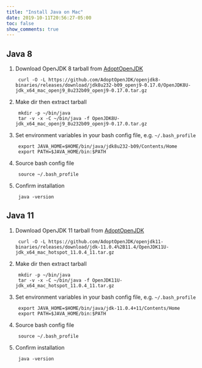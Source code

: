 ```yaml
---
title: "Install Java on Mac"
date: 2019-10-11T20:56:27-05:00
toc: false
show_comments: true
---
```


## Java 8

1. Download OpenJDK 8 tarball from [AdoptOpenJDK](https://adoptopenjdk.net/releases.html?variant=openjdk8&jvmVariant=hotspot#x64_mac)

        curl -O -L https://github.com/AdoptOpenJDK/openjdk8-binaries/releases/download/jdk8u232-b09_openj9-0.17.0/OpenJDK8U-jdk_x64_mac_openj9_8u232b09_openj9-0.17.0.tar.gz

1. Make dir then extract tarball

        mkdir -p ~/bin/java
        tar -v -x -C ~/bin/java -f OpenJDK8U-jdk_x64_mac_openj9_8u232b09_openj9-0.17.0.tar.gz

1. Set environment variables in your bash config file, e.g. `~/.bash_profile`

        export JAVA_HOME=$HOME/bin/java/jdk8u232-b09/Contents/Home
        export PATH=$JAVA_HOME/bin:$PATH

1. Source bash config file

        source ~/.bash_profile

1. Confirm installation

        java -version

## Java 11

1. Download OpenJDK 11 tarball from [AdoptOpenJDK](https://adoptopenjdk.net/releases.html?variant=openjdk11&jvmVariant=hotspot#x64_mac)

        curl -O -L https://github.com/AdoptOpenJDK/openjdk11-binaries/releases/download/jdk-11.0.4%2B11.4/OpenJDK11U-jdk_x64_mac_hotspot_11.0.4_11.tar.gz

1. Make dir then extract tarball

        mkdir -p ~/bin/java
        tar -v -x -C ~/bin/java -f OpenJDK11U-jdk_x64_mac_hotspot_11.0.4_11.tar.gz

1. Set environment variables in your bash config file, e.g. `~/.bash_profile`

        export JAVA_HOME=$HOME/bin/java/jdk-11.0.4+11/Contents/Home
        export PATH=$JAVA_HOME/bin:$PATH

1. Source bash config file

        source ~/.bash_profile

1. Confirm installation

        java -version
